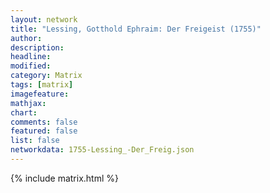 ```yaml
---
layout: network
title: "Lessing, Gotthold Ephraim: Der Freigeist (1755)"
author:
description:
headline:
modified:
category: Matrix
tags: [matrix]
imagefeature: 
mathjax: 
chart: 
comments: false
featured: false
list: false
networkdata: 1755-Lessing_-Der_Freig.json
---
```

{% include matrix.html %}
